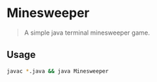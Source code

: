 # Minesweeper

> A simple java terminal minesweeper game.

## Usage

```sh
javac *.java && java Minesweeper
```

